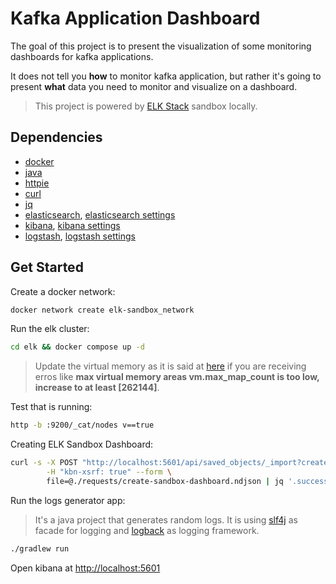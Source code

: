# Kafka Application Dashboard

The goal of this project is to present the visualization of some monitoring dashboards for kafka applications.

It does not tell you **how** to monitor kafka application, but rather it's going to present **what** data you need to monitor and visualize on a dashboard.

> This project is powered by [ELK Stack](https://www.elastic.co/what-is/elk-stack) sandbox locally.

## Dependencies

- [docker](https://www.docker.com/)
- [java](https://www.java.com/en/download/)
- [httpie](https://httpie.io/)
- [curl](https://curl.se/)
- [jq](https://stedolan.github.io/jq/)
- [elasticsearch](https://www.docker.elastic.co/r/elasticsearch), [elasticsearch settings](https://www.elastic.co/guide/en/elasticsearch/reference/master/docker.html)
- [kibana](https://www.docker.elastic.co/r/kibana), [kibana settings](https://www.elastic.co/guide/en/kibana/master/docker.html)
- [logstash](https://www.docker.elastic.co/r/logstash), [logstash settings](https://www.elastic.co/guide/en/logstash/master/docker.html)

## Get Started

Create a docker network:

```sh
docker network create elk-sandbox_network
```

Run the elk cluster:

```sh
cd elk && docker compose up -d
```

> Update the virtual memory as it is said at [here](https://www.elastic.co/guide/en/elasticsearch/reference/master/docker.html#_set_vm_max_map_count_to_at_least_262144) if you are receiving erros like **max virtual memory areas vm.max_map_count is too low, increase to at least [262144]**.

Test that is running:

```sh
http -b :9200/_cat/nodes v==true
```

Creating ELK Sandbox Dashboard:

```sh
curl -s -X POST "http://localhost:5601/api/saved_objects/_import?createNewCopies=true" \
        -H "kbn-xsrf: true" --form \
        file=@./requests/create-sandbox-dashboard.ndjson | jq '.success'
```

Run the logs generator app:

> It's a java project that generates random logs. It is using [slf4j](http://www.slf4j.org/) as facade for logging and [logback](http://logback.qos.ch/) as logging framework.

```sh
./gradlew run
```

Open kibana at [http://localhost:5601](http://localhost:5601)